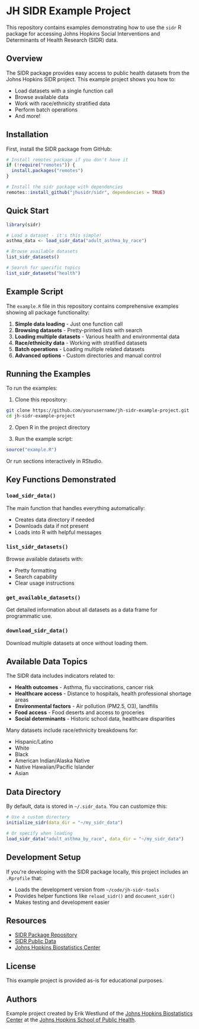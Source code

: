 # JH SIDR Example Project

This repository contains examples demonstrating how to use the `sidr` R package for accessing Johns Hopkins Social Interventions and Determinants of Health Research (SIDR) data.

## Overview

The SIDR package provides easy access to public health datasets from the Johns Hopkins SIDR project. This example project shows you how to:
- Load datasets with a single function call
- Browse available data
- Work with race/ethnicity stratified data
- Perform batch operations
- And more!

## Installation

First, install the SIDR package from GitHub:

```r
# Install remotes package if you don't have it
if (!require("remotes")) {
  install.packages("remotes")
}

# Install the sidr package with dependencies
remotes::install_github("jhusidr/sidr", dependencies = TRUE)
```

## Quick Start

```r
library(sidr)

# Load a dataset - it's this simple!
asthma_data <- load_sidr_data("adult_asthma_by_race")

# Browse available datasets
list_sidr_datasets()

# Search for specific topics
list_sidr_datasets("health")
```

## Example Script

The `example.R` file in this repository contains comprehensive examples showing all package functionality:

1. **Simple data loading** - Just one function call
2. **Browsing datasets** - Pretty-printed lists with search
3. **Loading multiple datasets** - Various health and environmental data
4. **Race/ethnicity data** - Working with stratified datasets
5. **Batch operations** - Loading multiple related datasets
6. **Advanced options** - Custom directories and manual control

## Running the Examples

To run the examples:

1. Clone this repository:
```bash
git clone https://github.com/yourusername/jh-sidr-example-project.git
cd jh-sidr-example-project
```

2. Open R in the project directory

3. Run the example script:
```r
source("example.R")
```

Or run sections interactively in RStudio.

## Key Functions Demonstrated

### `load_sidr_data()`
The main function that handles everything automatically:
- Creates data directory if needed
- Downloads data if not present
- Loads into R with helpful messages

### `list_sidr_datasets()`
Browse available datasets with:
- Pretty formatting
- Search capability
- Clear usage instructions

### `get_available_datasets()`
Get detailed information about all datasets as a data frame for programmatic use.

### `download_sidr_data()`
Download multiple datasets at once without loading them.

## Available Data Topics

The SIDR data includes indicators related to:
- **Health outcomes** - Asthma, flu vaccinations, cancer risk
- **Healthcare access** - Distance to hospitals, health professional shortage areas
- **Environmental factors** - Air pollution (PM2.5, O3), landfills
- **Food access** - Food deserts and access to groceries
- **Social determinants** - Historic school data, healthcare disparities

Many datasets include race/ethnicity breakdowns for:
- Hispanic/Latino
- White
- Black
- American Indian/Alaska Native
- Native Hawaiian/Pacific Islander
- Asian

## Data Directory

By default, data is stored in `~/.sidr_data`. You can customize this:

```r
# Use a custom directory
initialize_sidr(data_dir = "~/my_sidr_data")

# Or specify when loading
load_sidr_data("adult_asthma_by_race", data_dir = "~/my_sidr_data")
```

## Development Setup

If you're developing with the SIDR package locally, this project includes an `.Rprofile` that:
- Loads the development version from `~/code/jh-sidr-tools`
- Provides helper functions like `reload_sidr()` and `document_sidr()`
- Makes testing and development easier

## Resources

- [SIDR Package Repository](https://github.com/jhusidr/sidr)
- [SIDR Public Data](https://github.com/jhusidr/data)
- [Johns Hopkins Biostatistics Center](https://publichealth.jhu.edu/johns-hopkins-biostatistics-center)

## License

This example project is provided as-is for educational purposes.

## Authors

Example project created by Erik Westlund of the [Johns Hopkins Biostatistics Center](https://publichealth.jhu.edu/johns-hopkins-biostatistics-center) at the [Johns Hopkins School of Public Health](https://publichealth.jhu.edu).